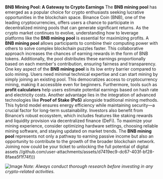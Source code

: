 **BNB Mining Pool: A Gateway to Crypto Earnings**
The **BNB mining pool** has emerged as a popular choice for crypto enthusiasts seeking lucrative opportunities in the blockchain space. Binance Coin (BNB), one of the leading cryptocurrencies, offers users a chance to participate in decentralized mining pools that can generate significant returns. As the crypto market continues to evolve, understanding how to leverage platforms like the **BNB mining pool** is essential for maximizing profits.
A **BNB mining pool** allows participants to combine their computing power with others to solve complex blockchain puzzles faster. This collaborative approach increases the chances of earning rewards in the form of BNB tokens. Additionally, the pool distributes these earnings proportionally based on each member's contribution, ensuring fairness and transparency.
One key aspect of the **BNB mining pool** is its low entry barrier compared to solo mining. Users need minimal technical expertise and can start mining by simply joining an existing pool. This democratizes access to cryptocurrency mining, making it accessible even for beginners. Furthermore, tools such as **profit calculators** help users estimate potential earnings based on hash rate and electricity costs.
Another advantage lies in the integration of advanced technologies like **Proof of Stake (PoS)** alongside traditional mining methods. This hybrid model ensures energy efficiency while maintaining security—a crucial factor for long-term sustainability. Investors also benefit from Binance’s robust ecosystem, which includes features like staking rewards and liquidity provision via decentralized finance (DeFi).
To maximize your mining experience, consider optimizing hardware settings, choosing reliable mining software, and staying updated on market trends. The **BNB mining pool** represents not only a pathway to earning passive income but also an opportunity to contribute to the growth of the broader blockchain network. Joining now could be your ticket to unlocking the full potential of digital assets
 //github.com/user-attachments/assets/d7419ec9-dc67-403f-bf28-8faea5f1f74f)))

![Image](https://github.com/user-attachments/assets/d7419ec9-dc67-403f-bf28-8faea5f1f74f)
*Note: Always conduct thorough research before investing in any crypto-related activities.*
